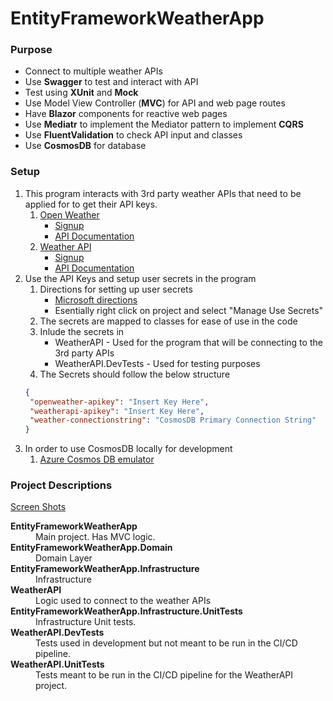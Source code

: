 ﻿# EntityFrameworkWeatherApp

### Purpose

- Connect to multiple weather APIs
- Use **Swagger** to test and interact with API
- Test using **XUnit** and **Mock**
- Use Model View Controller (**MVC**) for API and web page routes
- Have **Blazor** components for reactive web pages
- Use **Mediatr** to implement the Mediator pattern to implement **CQRS**
- Use **FluentValidation** to check API input and classes
- Use **CosmosDB** for database

### Setup

1. This program interacts with 3rd party weather APIs that need to be applied for to get their API keys.
   1. [Open Weather](https://openweathermap.org/)
      - [Signup](https://home.openweathermap.org/users/sign_up)
      - [API Documentation](https://openweathermap.org/current)
   2. [Weather API](https://www.weatherapi.com/)
      - [Signup](https://www.weatherapi.com/signup.aspx)
      - [API Documentation](https://www.weatherapi.com/docs/)
2. Use the API Keys and setup user secrets in the program
   1. Directions for setting up user secrets
      - [Microsoft directions](https://learn.microsoft.com/en-us/aspnet/core/security/app-secrets?view=aspnetcore-8.0&tabs=windows#manage-user-secrets-with-visual-studio)
      - Esentially right click on project and select "Manage Use Secrets"
   2. The secrets are mapped to classes for ease of use in the code
   3. Inlude the secrets in
      - WeatherAPI - Used for the program that will be connecting to the 3rd party APIs
      - WeatherAPI.DevTests - Used for testing purposes
   4. The Secrets should follow the below structure
   ```json
   {
   	"openweather-apikey": "Insert Key Here",
   	"weatherapi-apikey": "Insert Key Here",
	"weather-connectionstring": "CosmosDB Primary Connection String"
   }
   ```
3. In order to use CosmosDB locally for development
	1. [Azure Cosmos DB emulator](https://learn.microsoft.com/en-us/azure/cosmos-db/emulator)

### Project Descriptions

[Screen Shots](SCREEENSHOTS.md)

<dl>
	<dt><b>EntityFrameworkWeatherApp</b></dt>
	<dd>Main project. Has MVC logic.</dd>
	<dt><b>EntityFrameworkWeatherApp.Domain</b></dt>
	<dd>Domain Layer</dd>
	<dt><b>EntityFrameworkWeatherApp.Infrastructure</b></dt>
	<dd>Infrastructure</dd>
	<dt><b>WeatherAPI</b></dt>
	<dd>Logic used to connect to the weather APIs</dd>
	<dt><b>EntityFrameworkWeatherApp.Infrastructure.UnitTests</b></dt>
	<dd>Infrastructure Unit tests.</dd>
	<dt><b>WeatherAPI.DevTests</b></dt>
	<dd>Tests used in development but not meant to be run in the CI/CD pipeline.</dd>
	<dt><b>WeatherAPI.UnitTests</b></dt>
	<dd>Tests meant to be run in the CI/CD pipeline for the WeatherAPI project.</dd>
</dl>
